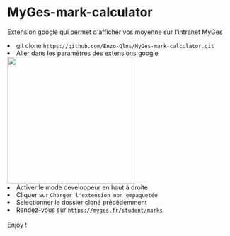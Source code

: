 # MyGes-mark-calculator

<span>Extension google qui permet d'afficher vos moyenne sur l'intranet MyGes</span>

<li>git clone <code>https://github.com/Enzo-Qlns/MyGes-mark-calculator.git</code></li>
<li>Aller dans les paramètres des extensions google </li> 
<img width="287" src="https://user-images.githubusercontent.com/41972537/213527079-6d29d65c-7b0f-42cc-8922-f6cdfec7ed3f.png">
<li>Activer le mode developpeur en haut à droite</li>
<li>Cliquer sur <code>Charger l'extension non empaquetée</code></li>
<li>Selectionner le dossier cloné précédemment</li>
<li>Rendez-vous sur <code><a href="https://myges.fr/student/marks">https://myges.fr/student/marks</a></code></li>
<br>
<span>Enjoy !</span>
